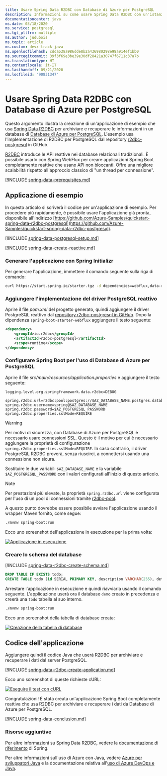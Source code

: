 ```yaml
---
title: Usare Spring Data R2DBC con Database di Azure per PostgreSQL
description: Informazioni su come usare Spring Data R2DBC con un'istanza di Database di Azure per PostgreSQL.
documentationcenter: java
ms.date: 03/18/2020
ms.service: postgresql
ms.tgt_pltfrm: multiple
ms.author: judubois
ms.topic: article
ms.custom: devx-track-java
ms.openlocfilehash: cdda538a986dde8b2a436980298e98a914ef1bb0
ms.sourcegitcommit: 39f3f69e3be39e30df28421a30747f6711c37a7b
ms.translationtype: HT
ms.contentlocale: it-IT
ms.lasthandoff: 09/21/2020
ms.locfileid: "90831347"
---
```

# <a name="use-spring-data-r2dbc-with-azure-database-for-postgresql"></a>Usare Spring Data R2DBC con Database di Azure per PostgreSQL

Questo argomento illustra la creazione di un'applicazione di esempio che usa [Spring Data R2DBC](https://spring.io/projects/spring-data-r2dbc) per archiviare e recuperare le informazioni in un database di [Database di Azure per PostgreSQL](/azure/postgresql/). L'esempio usa l'implementazione di R2DBC per PostgreSQL dal repository [r2dbc-postgresql](https://github.com/pgjdbc/r2dbc-postgresql) in GitHub.

[R2DBC](https://r2dbc.io/) introduce le API reattive nei database relazionali tradizionali. È possibile usarlo con Spring WebFlux per creare applicazioni Spring Boot completamente reattive che usano API non bloccanti. Offre una migliore scalabilità rispetto all'approccio classico di "un thread per connessione".

[!INCLUDE [spring-data-prerequisites.md](includes/spring-data-prerequisites.md)]

## <a name="sample-application"></a>Applicazione di esempio

In questo articolo si scriverà il codice per un'applicazione di esempio. Per procedere più rapidamente, è possibile usare l'applicazione già pronta, disponibile all'indirizzo [https://github.com/Azure-Samples/quickstart-spring-data-r2dbc-postgresql](https://github.com/Azure-Samples/quickstart-spring-data-r2dbc-postgresql).

[!INCLUDE [spring-data-postgresql-setup.md](includes/spring-data-postgresql-setup.md)]

[!INCLUDE [spring-data-create-reactive.md](includes/spring-data-create-reactive.md)]

### <a name="generate-the-application-by-using-spring-initializr"></a>Generare l'applicazione con Spring Initializr

Per generare l'applicazione, immettere il comando seguente sulla riga di comando:

```bash
curl https://start.spring.io/starter.tgz -d dependencies=webflux,data-r2dbc -d baseDir=azure-database-workshop -d bootVersion=2.3.1.RELEASE -d javaVersion=8 | tar -xzvf -
```

### <a name="add-the-reactive-postgresql-driver-implementation"></a>Aggiungere l'implementazione del driver PostgreSQL reattivo

Aprire il file *pom.xml* del progetto generato, quindi aggiungere il driver PostgreSQL reattivo dal [repository r2dbc-postgresql in GitHub](https://github.com/pgjdbc/r2dbc-postgresql). Dopo la dipendenza `spring-boot-starter-webflux` aggiungere il testo seguente:

```xml
<dependency>
    <groupId>io.r2dbc</groupId>
    <artifactId>r2dbc-postgresql</artifactId>
    <scope>runtime</scope>
</dependency>
```

### <a name="configure-spring-boot-to-use-azure-database-for-postgresql"></a>Configurare Spring Boot per l'uso di Database di Azure per PostgreSQL

Aprire il file *src/main/resources/application.properties* e aggiungere il testo seguente:

```properties
logging.level.org.springframework.data.r2dbc=DEBUG

spring.r2dbc.url=r2dbc:pool:postgres://$AZ_DATABASE_NAME.postgres.database.azure.com:5432/demo
spring.r2dbc.username=spring@$AZ_DATABASE_NAME
spring.r2dbc.password=$AZ_POSTGRESQL_PASSWORD
spring.r2dbc.properties.sslMode=REQUIRE
```

> [!WARNING]
> Per motivi di sicurezza, con Database di Azure per PostgreSQL è necessario usare connessioni SSL. Questo è il motivo per cui è necessario aggiungere la proprietà di configurazione `spring.r2dbc.properties.sslMode=REQUIRE`. In caso contrario, il driver PostgreSQL R2DBC proverà, senza riuscirci, a connettersi usando una connessione non sicura.

Sostituire le due variabili `$AZ_DATABASE_NAME` e la variabile `$AZ_POSTGRESQL_PASSWORD` con i valori configurati all'inizio di questo articolo.

> [!NOTE]
> Per prestazioni più elevate, la proprietà `spring.r2dbc.url` viene configurata per l'uso di un pool di connessioni tramite [r2dbc-pool](https://github.com/r2dbc/r2dbc-pool).

A questo punto dovrebbe essere possibile avviare l'applicazione usando il wrapper Maven fornito, come segue:

```bash
./mvnw spring-boot:run
```

Ecco uno screenshot dell'applicazione in esecuzione per la prima volta:

[![Applicazione in esecuzione](media/configure-spring-data-r2dbc-with-azure-postgresql/create-postgresql-01.png)](media/configure-spring-data-r2dbc-with-azure-postgresql/create-postgresql-01.png#lightbox)

### <a name="create-the-database-schema"></a>Creare lo schema del database

[!INCLUDE [spring-data-r2dbc-create-schema.md](includes/spring-data-r2dbc-create-schema.md)]

```sql
DROP TABLE IF EXISTS todo;
CREATE TABLE todo (id SERIAL PRIMARY KEY, description VARCHAR(255), details VARCHAR(4096), done BOOLEAN);
```

Arrestare l'applicazione in esecuzione e quindi riavviarla usando il comando seguente. L'applicazione userà ora il database `demo` creato in precedenza e creerà una `todo` tabella al suo interno.

```bash
./mvnw spring-boot:run
```

Ecco uno screenshot della tabella di database creata:

[![Creazione della tabella di database](media/configure-spring-data-r2dbc-with-azure-postgresql/create-postgresql-02.png)](media/configure-spring-data-r2dbc-with-azure-postgresql/create-postgresql-02.png#lightbox)

## <a name="code-the-application"></a>Codice dell'applicazione

Aggiungere quindi il codice Java che userà R2DBC per archiviare e recuperare i dati dal server PostgreSQL.

[!INCLUDE [spring-data-r2dbc-create-application.md](includes/spring-data-r2dbc-create-application.md)]

Ecco uno screenshot di queste richieste cURL:

[![Eseguire il test con cURL](media/configure-spring-data-r2dbc-with-azure-postgresql/create-postgresql-03.png)](media/configure-spring-data-r2dbc-with-azure-postgresql/create-postgresql-03.png#lightbox)

Congratulazioni! È stata creata un'applicazione Spring Boot completamente reattiva che usa R2DBC per archiviare e recuperare i dati da Database di Azure per PostgreSQL.

[!INCLUDE [spring-data-conclusion.md](includes/spring-data-conclusion.md)]

### <a name="additional-resources"></a>Risorse aggiuntive

Per altre informazioni su Spring Data R2DBC, vedere la [documentazione di riferimento](https://docs.spring.io/spring-data/r2dbc/docs/current/reference/html/#reference) di Spring.

Per altre informazioni sull'uso di Azure con Java, vedere [Azure per sviluppatori Java](../index.yml) e la documentazione relativa all'[uso di Azure DevOps e Java](/azure/devops/).